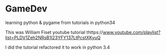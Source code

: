 # GameDev
learning python & pygame from tutorials in python34

This was William Fiset youtube tutorial thttps://www.youtube.com/playlist?list=PLDV1Zeh2NRsB1l23YFY137LtPcstXKyuQ

I did the tutorial refactored it to work in python 3.4 
